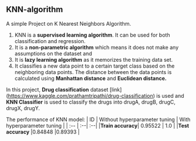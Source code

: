 ## KNN-algorithm
A simple Project on K Nearest Neighbors Algorithm. 
1. KNN is a **supervised learning algorithm**. It can be used for both classification and regression.
2. It is a **non-parametric algorithm** which means it does not make any assumptions on the dataset and
3. It is **lazy learning algorithm** as it memorizes the training data set.
4. It classifies a new data point to a certain target class based on the neighboring data points. The distance between the data points is calculated using **Manhattan distance** and **Euclidean distance.**

In this project, **Drug classification**  dataset [link] (https://www.kaggle.com/prathamtripathi/drug-classification) is used and **KNN Classifier** is used to classify the drugs into drugA, drugB, drugC, drugX, drugY.

The performance of KNN model:
| ID | Without hyperparameter tuning | With hyperparameter tuning  |
| :-- | :--| :--| 
|**Train accuracy**| 0.95522 | 1.0 |
|**Test accuracy** |0.84848    |0.89393 |
